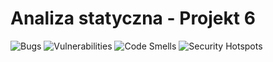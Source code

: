 # Analiza statyczna - Projekt 6

![Bugs](https://sonarcloud.io/api/project_badges/measure?project=ebiznes-5&metric=bugs)
![Vulnerabilities](https://sonarcloud.io/api/project_badges/measure?project=ebiznes-5&metric=vulnerabilities)
![Code Smells](https://sonarcloud.io/api/project_badges/measure?project=ebiznes-5&metric=code_smells)
![Security Hotspots](https://sonarcloud.io/api/project_badges/measure?project=ebiznes-5&metric=security_hotspots)
